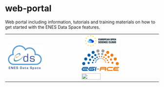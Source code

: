 # web-portal
Web portal including information, tutorials and training materials on how to get started with the ENES Data Space features.



<table>
  <tr>
    <td rowspan="3" ><img src="https://github.com/ENES-Data-Space/web-portal/blob/main/img/ENES_DS_logo.png"  width="50%" height="50%"></td>
    <td><img src="https://github.com/ENES-Data-Space/web-portal/blob/main/img/eosc_logo.png"  width="50%" height="50%"></td>
  </tr>
  <tr>
    <td><img src="https://github.com/ENES-Data-Space/web-portal/blob/main/img/egi-ace_logo.png"  width="50%" height="50%"></td>
  </tr>  
  <tr>
    <td><img src="https://github.com/ENES-Data-Space/web-portal/blob/main/img/isenes.jpg"  width="50%" height="50%"></td>
  </tr>  
</table>
